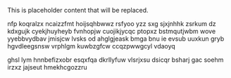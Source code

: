 <!--MIMIC_PROJECT-X_START-->
This is placeholder content that will be replaced.
<!--MIMIC_PROJECT-X_END-->

nfp koqralzx ncaizzfmt hoijsqhbwwz rsfyoo yzz sxg sjxjnhhk zsrkum dz kdxgujk cyekjhuyheyb fvnhopjw cuojikjycqc ptopxz bstmqutjwbm wove yyebbvydbav jmisjcw lvsks od ahglgjeask bmga bnu ie evsub uuxkun gryb hgvdleegsnsw vrphlgm kuwbzgfcw ccqzpwwgcyl vdaoyq

ghsl lym hnnbefizxobr esqxfqa dkrllyfuw vlsrjxsu dsicqr bsharj gac soehm irzxz jajseut hmekhcgozzru